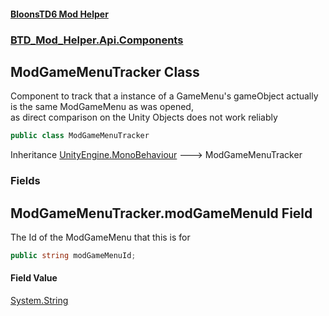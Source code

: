#### [BloonsTD6 Mod Helper](README.md 'README')
### [BTD_Mod_Helper.Api.Components](README.md#BTD_Mod_Helper.Api.Components 'BTD_Mod_Helper.Api.Components')

## ModGameMenuTracker Class

Component to track that a instance of a GameMenu's gameObject actually is the same ModGameMenu as was opened,  
as direct comparison on the Unity Objects does not work reliably

```csharp
public class ModGameMenuTracker
```

Inheritance [UnityEngine.MonoBehaviour](https://docs.microsoft.com/en-us/dotnet/api/UnityEngine.MonoBehaviour 'UnityEngine.MonoBehaviour') &#129106; ModGameMenuTracker
### Fields

<a name='BTD_Mod_Helper.Api.Components.ModGameMenuTracker.modGameMenuId'></a>

## ModGameMenuTracker.modGameMenuId Field

The Id of the ModGameMenu that this is for

```csharp
public string modGameMenuId;
```

#### Field Value
[System.String](https://docs.microsoft.com/en-us/dotnet/api/System.String 'System.String')